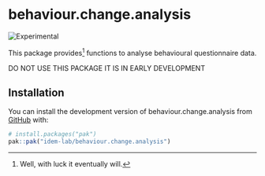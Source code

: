 
<!-- README.md is generated from README.Rmd. Please edit that file -->

# behaviour.change.analysis

<!-- badges: start -->

![Experimental](https://img.shields.io/badge/status-experimental-orange)
<!-- badges: end -->

This package provides[^1] functions to analyse behavioural questionnaire
data.

DO NOT USE THIS PACKAGE IT IS IN EARLY DEVELOPMENT

## Installation

You can install the development version of behaviour.change.analysis
from [GitHub](https://github.com/) with:

``` r
# install.packages("pak")
pak::pak("idem-lab/behaviour.change.analysis")
```

[^1]: Well, with luck it eventually will.
